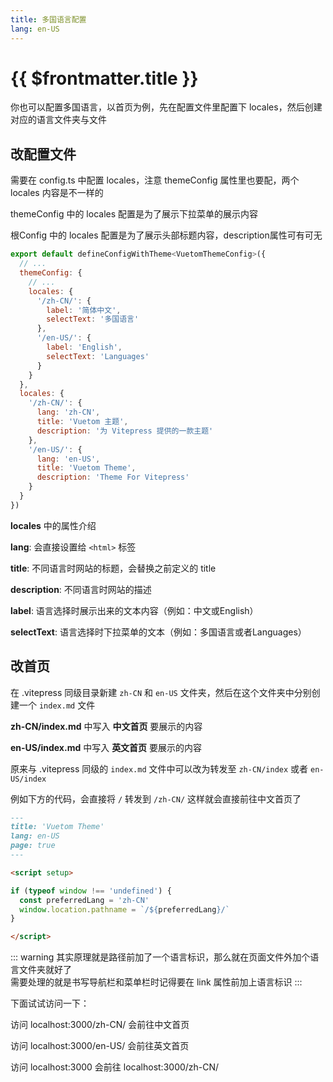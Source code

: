 ```yaml
---
title: 多国语言配置
lang: en-US
---
```


# {{ $frontmatter.title }}

你也可以配置多国语言，以首页为例，先在配置文件里配置下 locales，然后创建对应的语言文件夹与文件


## 改配置文件

需要在 config.ts 中配置 locales，注意 themeConfig 属性里也要配，两个 locales 内容是不一样的

themeConfig 中的 locales 配置是为了展示下拉菜单的展示内容

根Config 中的 locales 配置是为了展示头部标题内容，description属性可有可无

```js
export default defineConfigWithTheme<VuetomThemeConfig>({
  // ...
  themeConfig: {
    // ...
    locales: {
      '/zh-CN/': {
        label: '简体中文',
        selectText: '多国语言'
      },
      '/en-US/': {
        label: 'English',
        selectText: 'Languages'
      }
    }
  },
  locales: {
    '/zh-CN/': {
      lang: 'zh-CN',
      title: 'Vuetom 主题',
      description: '为 Vitepress 提供的一款主题'
    },
    '/en-US/': {
      lang: 'en-US',
      title: 'Vuetom Theme',
      description: 'Theme For Vitepress'
    }
  }
})
```

**locales** 中的属性介绍

<b>lang</b>: 会直接设置给 `<html>` 标签

<b>title</b>: 不同语言时网站的标题，会替换之前定义的 title

<b>description</b>: 不同语言时网站的描述

<b>label</b>: 语言选择时展示出来的文本内容（例如：中文或English）

<b>selectText</b>: 语言选择时下拉菜单的文本（例如：多国语言或者Languages）



## 改首页

在 .vitepress 同级目录新建 `zh-CN` 和 `en-US` 文件夹，然后在这个文件夹中分别创建一个 `index.md` 文件

**zh-CN/index.md** 中写入 **中文首页** 要展示的内容

**en-US/index.md** 中写入 **英文首页** 要展示的内容

原来与 .vitepress 同级的 `index.md` 文件中可以改为转发至 `zh-CN/index` 或者 `en-US/index`

例如下方的代码，会直接将 `/` 转发到 `/zh-CN/` 这样就会直接前往中文首页了

```markdown
---
title: 'Vuetom Theme'
lang: en-US
page: true
---

<script setup>

if (typeof window !== 'undefined') {
  const preferredLang = 'zh-CN'
  window.location.pathname = `/${preferredLang}/`
}

</script>
```

::: warning
其实原理就是路径前加了一个语言标识，那么就在页面文件外加个语言文件夹就好了<br>
需要处理的就是书写导航栏和菜单栏时记得要在 link 属性前加上语言标识
:::

下面试试访问一下：

访问 localhost:3000/zh-CN/ 会前往中文首页

访问 localhost:3000/en-US/ 会前往英文首页

访问 localhost:3000 会前往 localhost:3000/zh-CN/
